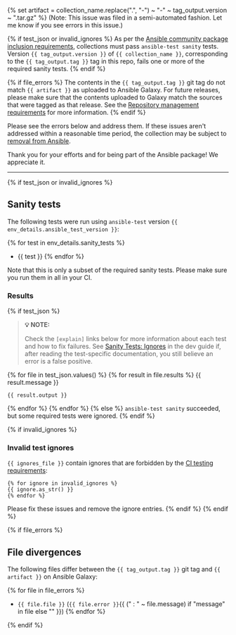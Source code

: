 {% set artifact = collection_name.replace(".", "-") ~ "-" ~ tag_output.version ~ ".tar.gz" %}
(Note: This issue was filed in a semi-automated fashion. Let me know if you see errors in this issue.)

{% if test_json or invalid_ignores %}
As per the [Ansible community package inclusion requirements][ci-testing], collections must pass `ansible-test sanity` tests. Version `{{ tag_output.version }}` of `{{ collection_name }}`, corresponding to the `{{ tag_output.tag }}` tag in this repo, fails one or more of the required sanity tests.
{% endif %}

{% if file_errors %}
The contents in the `{{ tag_output.tag }}` git tag do not match `{{ artifact }}` as uploaded to Ansible Galaxy. For future releases, please make sure that the contents uploaded to Galaxy match the sources that were tagged as that release. See the [Repository management requirements][repo-mgmt] for more information.
{% endif %}

Please see the errors below and address them. If these issues aren't addressed within a reasonable time period, the collection may be subject to [removal from Ansible][removal].

Thank you for your efforts and for being part of the Ansible package! We appreciate it.

---

{% if test_json or invalid_ignores %}
## Sanity tests

The following tests were run using `ansible-test` version `{{ env_details.ansible_test_version }}`:

{% for test in env_details.sanity_tests %}
- {{ test }}
{% endfor %}

Note that this is only a subset of the required sanity tests. Please make sure you run them in all in your CI.

### Results

{% if test_json %}
> **💡 NOTE:**
>
> Check the `[explain]` links below for more information about each test and how to fix failures.
> See [Sanity Tests: Ignores](https://docs.ansible.com/ansible/latest/dev_guide/testing/sanity/ignores.html) in the dev guide if, after reading the test-specific documentation, you still believe an error is a false positive.

{% for file in test_json.values() %}
{% for result in file.results %}
{{ result.message }}

``` text
{{ result.output }}
```

{% endfor %}
{% endfor %}
{% else %}
`ansible-test sanity` succeeded, but some required tests were ignored.
{% endif %}

{% if invalid_ignores %}
### Invalid test ignores

`{{ ignores_file }}` contain ignores that are forbidden by the [CI testing requirements][ci-testing]:

``` text
{% for ignore in invalid_ignores %}
{{ ignore.as_str() }}
{% endfor %}
```

Please fix these issues and remove the ignore entries.
{% endif %}
{% endif %}

{% if file_errors %}
## File divergences

The following files differ between the `{{ tag_output.tag }}` git tag and `{{ artifact }}` on Ansible Galaxy:

{% for file in file_errors %}
- `{{ file.file }}` (`{{ file.error }}`{{ (" : " ~ file.message) if "message" in file else "" }})
{% endfor %}

{% endif %}

[ci-testing]: https://docs.ansible.com/ansible/latest/community/collection_contributors/collection_requirements.html#ci-testing
[repo-mgmt]: https://docs.ansible.com/ansible/latest/community/collection_contributors/collection_requirements.html#repository-management
[removal]: https://github.com/ansible-collections/overview/blob/main/removal_from_ansible.rst
